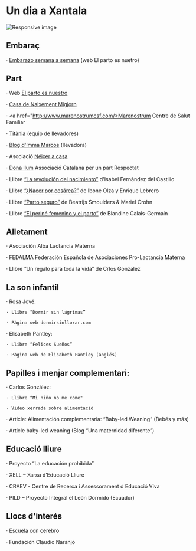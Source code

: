 # Un dia a Xantala

<img src='http://www.xantala.es/wp-content/uploads/2012/10/xantala-2012-llibres.jpg' class='img-responsive pull-right' alt='Responsive image'>

## Embaraç

· <a href="http://www.elpartoesnuestro.es/informacion/embarazo/embarazo-semana-semana">Embarazo semana a semana</a> (web El parto es nuetro)

## Part

· Web <a href="http://www.elpartoesnuestro.es/">El parto es nuestro</a>

· <a href="http://www.migjorn.net/">Casa de Naixement Migjorn</a>

· <a href="http://www.marenostrumcsf.com/>Marenostrum Centre de Salut Familiar</a>

· <a href="http://www.titania-tasco.com/">Titània</a> (equip de llevadores)

· <a href="http://inmamarcos.blogspot.com.es/">Blog d'Imma Marcos</a> (llevadora)

· Asociació <a href="http://www.neixeracasa.com/ca/">Néixer a casa</a>

· <a href="https://www.donallum.org/">Dona llum</a> Associació Catalana per un part Respectat

· Llibre <a href="http://www.elpartoesnuestro.es/blog/2012/06/06/ya-esta-de-nuevo-disponible-la-revolucion-del-nacimiento-partos-respetados-nacimientos-mas-seguros">“La revolución del nacimiento”</a> d'Isabel Fernández del Castillo

· Llibre  <a href="http://www.crianzanatural.com/prod/prod193.html">“¿Nacer por cesárea?”</a> de Ibone Olza y Enrique Lebrero

· Llibre <a href="http://www.doulas.es/libros/smulders2.html">“Parto seguro”</a> de Beatrijs Smoulders & Mariel Crohn

· Llibre <a href="http://www.doulas.es/libros/clais1.html">“El periné femenino y el parto”</a> de Blandine Calais-Germain

## Alletament

· Asociación Alba Lactancia Materna

· FEDALMA Federación Española de Asociaciones Pro-Lactancia Materna

· Llibre “Un regalo para toda la vida” de Crlos González

## La son infantil

· Rosa Jové:

    · Llibre “Dormir sin lágrimas”

    · Pàgina web dormirsinllorar.com

· Elisabeth Pantley:

    · Llibre “Felices Sueños“

    · Pàgina web de Elisabeth Pantley (anglés)

## Papilles i menjar complementari:

· Carlos González:

    · Llibre “Mi niño no me come"

    · Video xerrada sobre alimentació

· Article: Alimentación complementaria: “Baby-led Weaning” (Bebés y más)

· Article baby-led weaning (Blog “Una maternidad diferente”)

## Educació lliure

· Proyecto “La educación prohibida”

· XELL – Xarxa d’Educació Lliure

· CRAEV - Centre de Recerca i Assessorament d Educació Viva

· PILD – Proyecto Integral el León Dormido (Ecuador)

## Llocs d'interés

· Escuela con cerebro

· Fundación Claudio Naranjo
